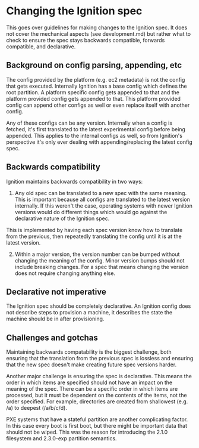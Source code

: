 # Changing the Ignition spec

This goes over guidelines for making changes to the Ignition spec. It does not cover the mechanical
aspects (see development.md) but rather what to check to ensure the spec stays backwards compatible,
forwards compatible, and declarative.

## Background on config parsing, appending, etc

The config provided by the platform (e.g. ec2 metadata) is not the config that gets executed.
Internally Ignition has a base config which defines the root partition. A platform specific config
gets appended to that and the platform provided config gets appended to that. This platform
provided config can append other configs as well or even replace itself with another config.

Any of these configs can be any version. Internally when a config is fetched, it's first translated
to the latest experimental config before being appended. This applies to the internal configs as
well, so from Ignition's perspective it's only ever dealing with appending/replacing the latest
config spec.

## Backwards compatibility

Ignition maintains backwards compatibility in two ways:

1) Any old spec can be translated to a new spec with the same meaning. This is important because
all configs are translated to the latest version internally. If this weren't the case, operating
systems with newer Ignition versions would do different things which would go against the
declarative nature of the Ignition spec.

This is implemented by having each spec version know how to translate from the previous, then
repeatedly translating the config until it is at the latest version.

2) Within a major version, the version number can be bumped without changing the meaning of the
config. Minor version bumps should not include breaking changes. For a spec that means changing the
version does not require changing anything else.

## Declarative not imperative

The Ignition spec should be completely declarative. An Ignition config does not describe steps to
provision a machine, it describes the state the machine should be in after provisioning.

## Challenges and gotchas

Maintaining backwards compatability is the biggest challenge, both ensuring that the translation
from the previous spec is lossless and ensuring that the new spec doesn't make creating future spec
versions harder.

Another major challenge is ensuring the spec is declarative. This means the order in which items
are specified should not have an impact on the meaning of the spec. There can be a specific order
in which items are processed, but it must be dependent on the contents of the items, not the order
specified. For example, directories are created from shallowest (e.g. /a) to deepest (/a/b/c/d).

PXE systems that have a stateful partition are another complicating factor. In this case every boot
is first boot, but there might be important data that should not be wiped. This was the reason for
introducing the 2.1.0 filesystem and 2.3.0-exp partition semantics.
